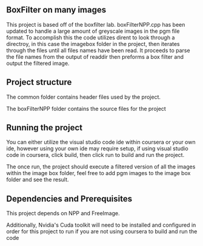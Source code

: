 ## BoxFilter on many images

This project is based off of the boxfilter lab. boxFilterNPP.cpp has been updated to handle a large amount of greyscale images in the pgm file format. To accomplish this the code utilizes dirent to look through a directroy, in this case the imagebox folder in the project, then iterates through the files until all files names have been read. It proceeds to parse the file names from the output of readdir then preforms a box filter and output the filtered image.

## Project structure

The common folder contains header files used by the project.

The boxFilterNPP folder contains the source files for the project

## Running the project

You can either utilize the visual studio code ide within coursera or your own ide, however using your own ide may require setup, if using visual  studio code in coursera, click build, then click run to build and run the project.

The once run, the project should execute a filtered version of all the images within the image box folder, feel free to add pgm images to the image box folder and see the result.

## Dependencies and Prerequisites

This project depends on NPP and FreeImage.

Additionally, Nvidia's Cuda toolkit will need to be installed and configured in order for this project to run if you are not using coursera to build and run the code


